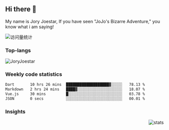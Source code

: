 ## Hi there 👋

My name is Jory Joestar, If you have seen "JoJo's Bizarre Adventure," you know what i am saying! 

<img src="https://komarev.com/ghpvc/?username=JoryJoestar&label=Views&color=0e75b6&style=flat" alt="访问量统计" />

### Top-langs

<p><img src="https://github-readme-stats.vercel.app/api/top-langs?username=JoryJoestar&show_icons=true&locale=en&layout=compact&size_weight=0&count_weight=1" alt="JoryJoestar" /></p>   

###  Weekly code statistics

<!--START_SECTION:waka-->

```txt
Dart       10 hrs 26 mins  ███████████████████▓░░░░░   78.13 %
Markdown   2 hrs 24 mins   ████▓░░░░░░░░░░░░░░░░░░░░   18.07 %
Vue.js     30 mins         █░░░░░░░░░░░░░░░░░░░░░░░░   03.78 %
JSON       0 secs          ░░░░░░░░░░░░░░░░░░░░░░░░░   00.01 %
```

<!--END_SECTION:waka-->

### Insights

<picture>
  <source
    srcset="https://github-readme-stats-au6v.vercel.app/api?username=JoryJoestar&count_private=true&show_icons=true"
    media="(prefers-color-scheme: dark)"
  />
  <source
    srcset="https://github-readme-stats-au6v.vercel.app/api?username=JoryJoestar&count_private=true&show_icons=true"
    media="(prefers-color-scheme: light), (prefers-color-scheme: no-preference)"
  />
  <img src="https://github-readme-stats-au6v.vercel.app/api?username=JoryJoestar&count_private=true&show_icons=true&hide_rank=true" align=right  alt="stats"/>
</picture>
